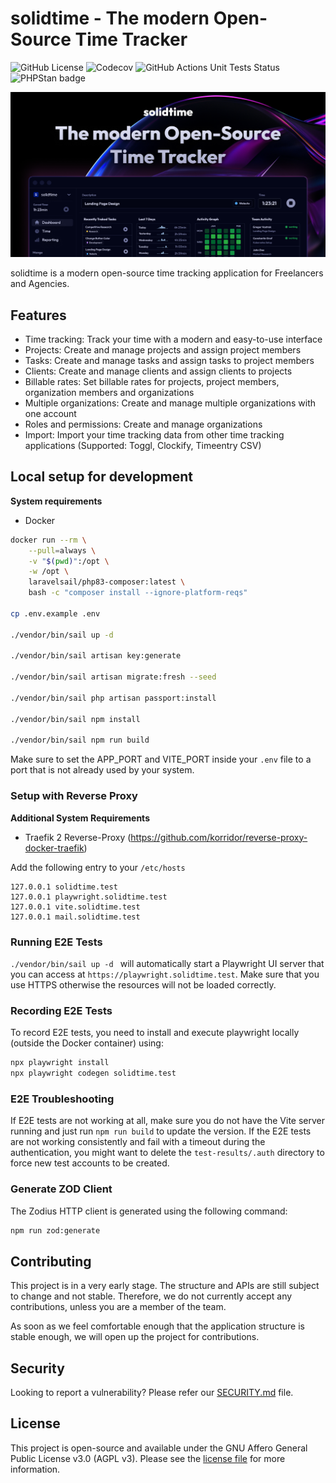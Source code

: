 # solidtime - The modern Open-Source Time Tracker

![GitHub License](https://img.shields.io/github/license/solidtime-io/solidtime?style=flat-square)
![Codecov](https://img.shields.io/codecov/c/github/solidtime-io/solidtime?style=flat-square&logo=codecov)
![GitHub Actions Unit Tests Status](https://img.shields.io/github/actions/workflow/status/solidtime-io/solidtime/phpunit.yml?style=flat-square)
![PHPStan badge](https://img.shields.io/badge/PHPStan-Level_7-blue?style=flat-square&color=blue)

![Screenshot of the solidtime application with header: solidtime - The modern Open-Source Time Tracker](docs/solidtime-banner.png "solidtime Banner")

solidtime is a modern open-source time tracking application for Freelancers and Agencies.

## Features

 - Time tracking: Track your time with a modern and easy-to-use interface
 - Projects: Create and manage projects and assign project members
 - Tasks: Create and manage tasks and assign tasks to project members
 - Clients: Create and manage clients and assign clients to projects
 - Billable rates: Set billable rates for projects, project members, organization members and organizations 
 - Multiple organizations: Create and manage multiple organizations with one account
 - Roles and permissions: Create and manage organizations
 - Import: Import your time tracking data from other time tracking applications (Supported: Toggl, Clockify, Timeentry CSV)

## Local setup for development

**System requirements**
 * Docker

```bash
docker run --rm \
    --pull=always \
    -v "$(pwd)":/opt \
    -w /opt \
    laravelsail/php83-composer:latest \
    bash -c "composer install --ignore-platform-reqs"

cp .env.example .env

./vendor/bin/sail up -d

./vendor/bin/sail artisan key:generate

./vendor/bin/sail artisan migrate:fresh --seed

./vendor/bin/sail php artisan passport:install

./vendor/bin/sail npm install

./vendor/bin/sail npm run build
```

Make sure to set the APP_PORT and VITE_PORT inside your `.env` file to a port that is not already used by your system.

### Setup with Reverse Proxy

**Additional System Requirements**
* Traefik 2 Reverse-Proxy (https://github.com/korridor/reverse-proxy-docker-traefik)

Add the following entry to your `/etc/hosts`

```
127.0.0.1 solidtime.test
127.0.0.1 playwright.solidtime.test
127.0.0.1 vite.solidtime.test
127.0.0.1 mail.solidtime.test
```

### Running E2E Tests

`./vendor/bin/sail up -d ` will automatically start a Playwright UI server that you can access at `https://playwright.solidtime.test`. 
Make sure that you use HTTPS otherwise the resources will not be loaded correctly.

### Recording E2E Tests

To record E2E tests, you need to install and execute playwright locally (outside the Docker container) using: 

```bash
npx playwright install
npx playwright codegen solidtime.test
``` 

### E2E Troubleshooting

If E2E tests are not working at all, make sure you do not have the Vite server running and just run `npm run build` to update the version.
If the E2E tests are not working consistently and fail with a timeout during the authentication, you might want to delete the `test-results/.auth` directory to force new test accounts to be created.

### Generate ZOD Client

The Zodius HTTP client is generated using the following command:

```bash
npm run zod:generate
```

## Contributing

This project is in a very early stage. The structure and APIs are still subject to change and not stable. 
Therefore, we do not currently accept any contributions, unless you are a member of the team.

As soon as we feel comfortable enough that the application structure is stable enough, we will open up the project for contributions.

## Security

Looking to report a vulnerability? Please refer our [SECURITY.md](./SECURITY.md) file.

## License

This project is open-source and available under the GNU Affero General Public License v3.0 (AGPL v3). Please see the [license file](LICENSE.md) for more information.
